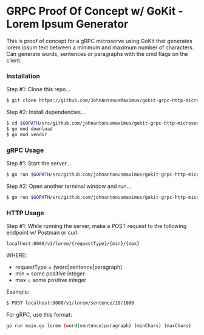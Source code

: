 # GRPC Proof Of Concept w/ GoKit - Lorem Ipsum Generator

This is proof of concept for a gRPC microserve using GoKit that generates lorem ipsum text between a minimum and maximum number of characters. Can generate words, sentences or paragraphs with the cmd flags on the client.

### Installation
Step #1: Clone this repo...
```sh
$ git clone https://github.com/JohnAntonusMaximus/gokit-grpc-http-microservice.git
```

Step #2: Install dependencies...
```sh
$ cd $GOPATH/src/github.com/johnantonusmaximus/gokit-grpc-http-microservice
$ go mod download
$ go mod vendor
```

### gRPC Usage
Step #1: Start the server...
```sh
$ go run $GOPATH/src/github.com/johnantonusmaximus/gokit-grpc-http-microservice/server/main.go
```

Step #2: Open another terminal window and run...
```sh
$ go run $GOPATH/src/github.com/johnantonusmaximus/gokit-grpc-http-microservice/client/main.go lorem sentence 10 1000
```

### HTTP Usage
Step #1: While running the server, make a POST request to the following endpoint w/ Postman or curl:
```sh
localhost:8080/v1/lorem/{requestType}/{min}/{max}
```

WHERE:
  - requestType = (word|sentence|paragraph)
  - min = some positive integer
  - max = some positive integer

Example:
```sh
$ POST localhost:8080/v1/lorem/sentence/10/1000
```

For gRPC, use this format:
```sh
go run main.go lorem (word|sentence|paragraph) (minChars) (maxChars)

```